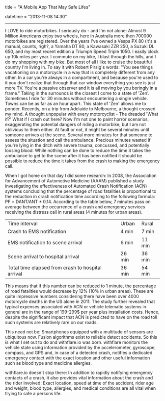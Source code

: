 title = "A Mobile App That May Safe Lifes"

datetime = "2013-11-08 14:30"

-----
I LOVE to ride motorbikes. I seriously do - and I'm not alone: Almost 9 Million Americans enjoy two wheels, here in Australia more then 700000 motorbikes are registered.
Over the years I've owned a Vespa PX 80 (it's a manual, counts, righ?, a Yamaha DT 80, a Kawasaki ZZR 250, a Suzuki DL 650, and my most recent edition a Triumph Speed Triple 1050. I easily clock up 10k miles per year. I commute on my bike, I blast through the hills, and I do my shopping with my bike. But most of all I like to cruise the beautiful country I'm living in. To say it with Robert Pirsig's words: "You see things vacationing on a motorcycle in a way that is completely different from any other. In a car you're always in a compartment, and because you're used to it you don't realize that through that car window everything you see is just more TV. You're a passive observer and it is all moving by you boringly in a frame."
Taking in the surrounds is the closest I come to a state of  'Zen'. Sometimes I ride for 30 minutes without encountering a single vehicle. Towns can be as far as an hour apart. This state of 'Zen' allows me to ponder. Recently, on a trip from Adelaide to Melbourne, a thought crossed my mind. A thought unpopular with every motorcyclist - The dreaded 'What if?'
What if I crash out here? Now I'm not one to paint horror scenarios, exaggerating the potential dangers of riding a motorbike, but I am not oblivious to them either. 
At fault or not, it might be several minutes until someone arrives at the scene. Several more minutes for that someone to assess the situation and call the ambulance. 
Precious minutes wasted if you're lying in the ditch with severe trauma, concussed, and potentially loosing blood. While nothing can be done to reduce the time it takes the ambulance to get to the scene after it has been notified it should be possible to reduce the time it takes from the crash to making the emergency call.

When I got home on that day I did some research: In 2008, the Association for Advancement of Automotive Medicine (AAAM) published a study investigating the effectiveness of Automated Crash Notification (ACN) systems concluding that the percentage of road fatalities is proportional to the reduction in crash notification time according to the following formula: PF = DANT/ANT * 0.14. 
According to the table below, 7 minutes pass on average between the occurrence of a crash and emergency services receiving the distress call in rural areas (4 minutes for urban areas). 

<table>
  <tr>
    <td>
      Time interval
    </td>
    <td>
      Urban
    </td>
    <td>
      Rural
    </td>
  </tr>
  <tr>
    <td>
      Crash to EMS notification
    </td>
    <td>
      4 min
    </td>
    <td>
      7 min
    </td>
  </tr>
  <tr>
    <td>
      EMS notification to scene arrival
    </td>
    <td>
      6 min
    </td>
    <td>
      11 min
    </td>
  </tr>
  <tr>
    <td>
      Scene arrival to hospital arrival
    </td>
    <td>
      26 min
    </td>
    <td>
      36 min
    </td>
  </tr>
  <tr>
    <td>
      Total time elapsed from crash to hospital arrival
    </td>
    <td>
      36 min
    </td>
    <td>
      54 min
    </td>
  </tr>
</table>
This means that if this number can be reduced to 1 minute, the percentage of road fatalities would decrease by 12% (10% in urban areas). These are quite impressive numbers considering there have been over 4000 motorcycle deaths in the US alone in 2011. 
The study further revealed that typical expenses associated with ACN or vehicle telematic systems in general are in the range of 199-299$ per year plus installation costs. Hence, despite the significant impact that ACN is predicted to have on the road toll such systems are relatively rare on our roads.

This need not be: Smartphones equipped with a multitude of sensors are ubiquitous now. Fusion algorithms exist to reliable detect accidents. 
So this is what I set out to do and withflare.io was born. withflare monitors the vehicle state using information provided by the accelerometer, gyroscope, compass, and GPS and, in case of a detected crash, notifies a dedicated emergency contact with the exact location and other useful information such as blood type and medicine allergies. 

withflare.io doesn't stop there: In addition to rapidly notifying emergency contacts of a crash, it also provides vital information about the crash and the rider involved: Exact location, speed at time of the accident, rider age and weight, blood type, allergies, and medical conditions are all vital when trying to safe a persons life. 